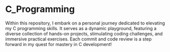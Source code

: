 # C_Programming
Within this repository, I embark on a personal journey dedicated to elevating my C programming skills. It serves as a dynamic playground, featuring a diverse collection of hands-on projects, stimulating coding challenges, and immersive practical exercises. Each commit and code review is a step forward in my quest for mastery in C development!
